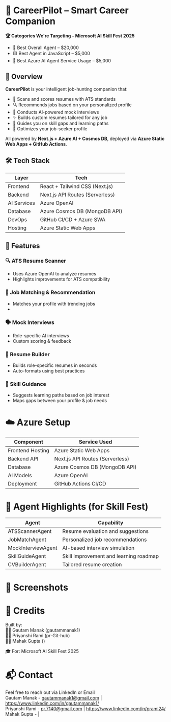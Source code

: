 # 🎯 CareerPilot – Smart Career Companion


**🏆 Categories We're Targeting - Microsoft AI Skill Fest 2025**
- 🥇 Best Overall Agent – $20,000
- 🟨 Best Agent in JavaScript – $5,000
- 🔵 Best Azure AI Agent Service Usage – $5,000

  



## 🧠 Overview

**CareerPilot** is your intelligent job-hunting companion that:
- 📄 Scans and scores resumes with ATS standards
- 🔍 Recommends jobs based on your personalized profile
- 🧠 Conducts AI-powered mock interviews
- ✨ Builds custom resumes tailored for any job
- 🎯 Guides you on skill gaps and learning paths
- 👤 Optimizes your job-seeker profile

All powered by **Next.js + Azure AI + Cosmos DB**, deployed via **Azure Static Web Apps + GitHub Actions**.


## 🛠️ Tech Stack

| Layer         | Tech                            |
|--------------|----------------------------------|
| Frontend     | React + Tailwind CSS (Next.js)   |
| Backend      | Next.js API Routes (Serverless)  |
| AI Services  | Azure OpenAI  |
| Database     | Azure Cosmos DB (MongoDB API)    |
| DevOps       | GitHub CI/CD + Azure SWA         |
| Hosting      | Azure Static Web Apps            |



## 🚀 Features

### 🔍 ATS Resume Scanner
- Uses Azure OpenAI to analyze resumes
- Highlights improvements for ATS compatibility

### 🧠 Job Matching & Recommendation
- Matches your profile with trending jobs
- 

### 🗣️ Mock Interviews
- Role-specific AI interviews
- Custom scoring & feedback

### 🧾 Resume Builder
- Builds role-specific resumes in seconds
- Auto-formats using best practices

### 🧭 Skill Guidance
- Suggests learning paths based on job interest
- Maps gaps between your profile & job needs
  
  
# ☁️ Azure Setup

| Component            | Service Used                    |
|----------------------|----------------------------------|
| Frontend Hosting      | Azure Static Web Apps          |
| Backend API           | Next.js API Routes (Serverless)|
| Database              | Azure Cosmos DB (MongoDB API)  |
| AI Models             | Azure OpenAI                   |
| Deployment            | GitHub Actions CI/CD           |



# 🤖 Agent Highlights (for Skill Fest)

| Agent               | Capability                            |
|----------------------|----------------------------------|
| ATSScannerAgent    | Resume evaluation and suggestions      |
| JobMatchAgent      | Personalized job recommendations       |
| MockInterviewAgent | AI-based interview simulation          |
| SkillGuideAgent    | Skill improvement and learning roadmap |
| CVBuilderAgent     | Tailored resume creation               |



# 📸 Screenshots





# 📣 Credits  
Built by:  
🧑‍💻 Gautam Manak (gautammanak1)  
🧑‍💻 Priyanshi Rami (pr-Git-hub)  
🧑‍💻 Mahak Gupta ()  
  
🎓 For: Microsoft AI Skill Fest 2025  
  
# 📬 Contact
Feel free to reach out via LinkedIn or Email  
Gautam Manak - gautammanak1@gmail.com | https://www.linkedin.com/in/gautammanak1/  
Priyanshi Rami - pr.7140@gmail.com | https://www.linkedin.com/in/prami24/  
Mahak Gupta - |



